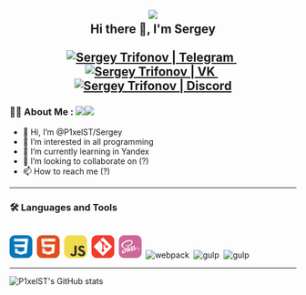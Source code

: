 <h2 align="center">
<div id="header" align="center">
    <img src="https://media.giphy.com/media/MdA16VIoXKKxNE8Stk/giphy.gif" width="300"/>
</div>
Hi there 👋, I'm Sergey
</br>
</br>
<div id="header" align="center">
    <a href="#">
        <img alt="Sergey Trifonov | Telegram" width="44px" src="https://www.svgrepo.com/show/354443/telegram.svg" />
    </a>&nbsp;
    <a href="https://vk.com/id743421277">
        <img alt="Sergey Trifonov | VK" width="44px" src="https://www.svgrepo.com/show/331634/vk-v2.svg" />
    </a>&nbsp;
    <a href="#">
       <img alt="Sergey Trifonov | Discord" width="44px" src="https://www.svgrepo.com/show/331368/discord-v2.svg" />
    </a>
</div>
</h2>

### :man_technologist: About Me : <img src="https://little.kylerconway.com/images/golang-what.gif" width="200"><img src="https://intro.rustbridge.com/img/ferris.gif" width="200">

- 👋 Hi, I’m @P1xelST/Sergey<br>
- 👀 I’m interested in all programming<br>
- 🌱 I’m currently learning in Yandex<br>
- 💞️ I’m looking to collaborate on (?)<br>
- 📫 How to reach me (?)
---

### :hammer_and_wrench: Languages and Tools

</br>
<div>
<!--   <img src="https://raw.githubusercontent.com/tandpfun/skill-icons/d1c752b99bb25a0e5aa363bae1db2809173ee966/icons/TypeScript.svg" title="ts" alt="ts" width="40" height="40"/>&nbsp;
  <img src="https://raw.githubusercontent.com/tandpfun/skill-icons/a50fa57465e82a1147fa512fb3d64cc5902df578/icons/React-Dark.svg" title="React" alt="React" width="40" height="40"/>&nbsp;
  <img src="https://raw.githubusercontent.com/tandpfun/skill-icons/a50fa57465e82a1147fa512fb3d64cc5902df578/icons/Redux.svg" title="Redux" alt="Redux " width="40" height="40"/>&nbsp; -->
  <img src="https://raw.githubusercontent.com/tandpfun/skill-icons/a50fa57465e82a1147fa512fb3d64cc5902df578/icons/CSS.svg"  title="CSS3" alt="CSS" width="40" height="40"/>&nbsp;
  <img src="https://raw.githubusercontent.com/tandpfun/skill-icons/a50fa57465e82a1147fa512fb3d64cc5902df578/icons/HTML.svg" title="HTML5" alt="HTML" width="40" height="40"/>&nbsp;
  <img src="https://raw.githubusercontent.com/tandpfun/skill-icons/a50fa57465e82a1147fa512fb3d64cc5902df578/icons/JavaScript.svg" title="JavaScript" alt="JavaScript" width="40" height="40"/>&nbsp;
<!--   <img src="https://raw.githubusercontent.com/tandpfun/skill-icons/a50fa57465e82a1147fa512fb3d64cc5902df578/icons/NodeJS-Dark.svg" title="NodeJS" alt="NodeJS" width="40" height="40"/>&nbsp; -->
  <img src="https://raw.githubusercontent.com/tandpfun/skill-icons/a50fa57465e82a1147fa512fb3d64cc5902df578/icons/Git.svg" title="Git" **alt="Git" width="40" height="40"/>&nbsp;
<img src="https://raw.githubusercontent.com/tandpfun/skill-icons/a50fa57465e82a1147fa512fb3d64cc5902df578/icons/Sass.svg" title="SASS"**alt="SASS" width="40" height="40"/>&nbsp;
<!-- <img src="https://raw.githubusercontent.com/tandpfun/skill-icons/d1c752b99bb25a0e5aa363bae1db2809173ee966/icons/Vite-Dark.svg" title="vite" alt="vite" width="40" height="40"/>&nbsp; -->
  <img src="https://www.svgrepo.com/show/354552/webpack.svg" title="webpack" alt="webpack" width="40" height="40"/>&nbsp;
  <img src="https://www.svgrepo.com/show/373652/gulp.svg" title="gulp" alt="gulp" width="40" height="40"/>&nbsp;
  <img src="https://www.svgrepo.com/show/452242/jquery.svg" title="gulp" alt="gulp" width="40" height="40"/>&nbsp;
</div>

---

![P1xelST's GitHub stats](https://github-readme-stats.vercel.app/api?username=P1xelST&show_icons=true&theme=midnight-purple)

<!---
P1xelST/P1xelST is a ✨ special ✨ repository because its `README.md` (this file) appears on your GitHub profile.
You can click the Preview link to take a look at your changes.
--->
